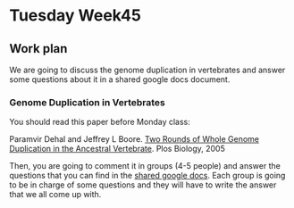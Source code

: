# Tuesday Week45

## Work plan

We are going to discuss the genome duplication in vertebrates and answer some questions about it in a shared google docs document.

### Genome Duplication in Vertebrates

You should read this paper before Monday class:

Paramvir Dehal and Jeffrey L Boore. [Two Rounds of Whole Genome Duplication in the Ancestral Vertebrate](https://journals.plos.org/plosbiology/article/metrics?id=10.1371/journal.pbio.0030314). Plos Biology, 2005


Then, you are going to comment it in groups (4-5 people) and answer the questions that you can find in the [shared google docs](https://docs.google.com/document/d/1QmwzVwh01Lg9H2RGIYQzNX78n4JndU_thSAnvAkHaxk/edit?usp=sharing). Each group is going to be in charge of some questions and they will have to write the answer that we all come up with.





